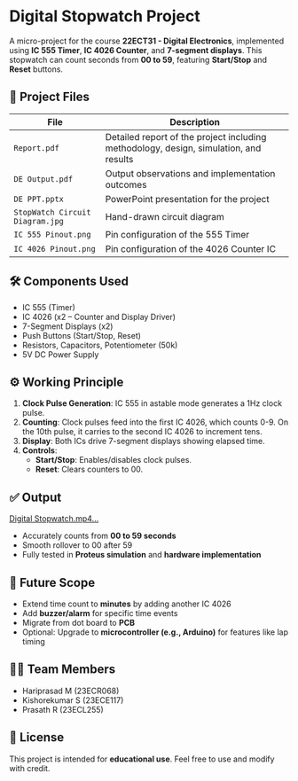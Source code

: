 

# Digital Stopwatch Project

A micro-project for the course **22ECT31 - Digital Electronics**, implemented using **IC 555 Timer**, **IC 4026 Counter**, and **7-segment displays**. This stopwatch can count seconds from **00 to 59**, featuring **Start/Stop** and **Reset** buttons.

## 📁 Project Files

| File | Description |
|------|-------------|
| `Report.pdf` | Detailed report of the project including methodology, design, simulation, and results |
| `DE Output.pdf` | Output observations and implementation outcomes |
| `DE PPT.pptx` | PowerPoint presentation for the project |
| `StopWatch Circuit Diagram.jpg` | Hand-drawn circuit diagram |
| `IC 555 Pinout.png` | Pin configuration of the 555 Timer |
| `IC 4026 Pinout.png` | Pin configuration of the 4026 Counter IC |

## 🛠️ Components Used

- IC 555 (Timer)
- IC 4026 (x2 – Counter and Display Driver)
- 7-Segment Displays (x2)
- Push Buttons (Start/Stop, Reset)
- Resistors, Capacitors, Potentiometer (50k)
- 5V DC Power Supply

## ⚙️ Working Principle

1. **Clock Pulse Generation**: IC 555 in astable mode generates a 1Hz clock pulse.
2. **Counting**: Clock pulses feed into the first IC 4026, which counts 0-9. On the 10th pulse, it carries to the second IC 4026 to increment tens.
3. **Display**: Both ICs drive 7-segment displays showing elapsed time.
4. **Controls**:
   - **Start/Stop**: Enables/disables clock pulses.
   - **Reset**: Clears counters to 00.

## ✅ Output

   [Digital Stopwatch.mp4…](https://github.com/user-attachments/assets/fca4d497-cc74-4aa5-a369-9a526c9ae2f8)

- Accurately counts from **00 to 59 seconds**
- Smooth rollover to 00 after 59
- Fully tested in **Proteus simulation** and **hardware implementation**

## 🔮 Future Scope

- Extend time count to **minutes** by adding another IC 4026
- Add **buzzer/alarm** for specific time events
- Migrate from dot board to **PCB**
- Optional: Upgrade to **microcontroller (e.g., Arduino)** for features like lap timing

## 👨‍💻 Team Members

- Hariprasad M (23ECR068)
- Kishorekumar S (23ECE117)
- Prasath R (23ECL255)

## 📜 License

This project is intended for **educational use**. Feel free to use and modify with credit.

